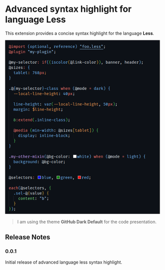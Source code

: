 # Advanced syntax highlight for language Less

This extension provides a concise syntax highlight for the language **Less**.

![less code](assets/less-code.png)

> I am using the theme __GitHub Dark Default__ for the code presentation.

## Release Notes

### 0.0.1

Initial release of advanced language less syntax highlight.